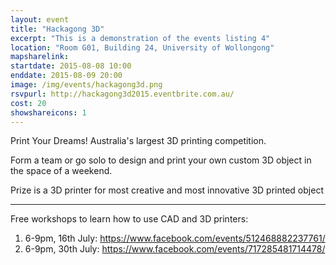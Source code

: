 ```yaml
---
layout: event
title: "Hackagong 3D"
excerpt: "This is a demonstration of the events listing 4"
location: "Room G01, Building 24, University of Wollongong"
mapsharelink:
startdate: 2015-08-08 10:00
enddate: 2015-08-09 20:00
image: /img/events/hackagong3d.png
rsvpurl: http://hackagong3d2015.eventbrite.com.au/
cost: 20
showshareicons: 1
---
```


Print Your Dreams!
Australia's largest 3D printing competition.

Form a team or go solo to design and print your own custom 3D object in the space of a weekend.

Prize is a 3D printer for most creative and most innovative 3D printed object

---

Free workshops to learn how to use CAD and 3D printers:

1. 6-9pm, 16th July: <https://www.facebook.com/events/512468882237761/>
2. 6-9pm, 30th July: <https://www.facebook.com/events/717285481714478/>